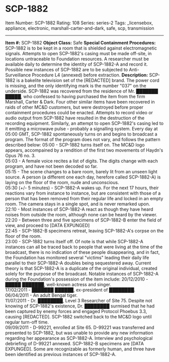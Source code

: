# SCP-1882
Item Number: SCP-1882
Rating: 108
Series: series-2
Tags: _licensebox, appliance, electronic, marshall-carter-and-dark, safe, scp, transmission

---

**Item #:** SCP-1882
**Object Class:** Safe
**Special Containment Procedures:** SCP-1882 is to be kept in a room that is shielded against electromagnetic signals. Attempts to open SCP-1882's casing must be made off-site, in locations untraceable to Foundation resources. A researcher must be available daily to determine the identity of SCP-1882-A and record it.
Possible new instances of SCP-1882 are to be subjected to Anti-Surveillance Procedure L4 (annexed) before extraction.
**Description:** SCP-1882 is a bakelite television set of the [REDACTED] brand. The power cord is missing, and the only identifying mark is the number "037" on the underside.
SCP-1882 was recovered from the residence of Mr. ███████ █████, who confessed to having purchased the item from the firm Marshall, Carter & Dark. Four other similar items have been recovered in raids of other MC&D customers, but were destroyed before proper containment procedures could be enacted. Attempts to record video or audio output from SCP-1882 have resulted in the destruction of the recording equipment. Similarly, an attempt to open SCP-1882's casing led to it emitting a microwave pulse - probably a signalling system.
Every day at 05:00 GMT, SCP-1882 spontaneously turns on and begins to broadcast a program. The format of the program does not vary, and follows the pattern described below:
05:00 - SCP-1882 turns itself on. The MC&D logo appears, accompained by a rendition of the first two movements of Haydn's Opus 76 no. 3.  
05:03 - A female voice recites a list of digits. The digits change with each program, and have not been decoded so far.  
05:15 - The scene changes to a bare room, barely lit from an unseen light source. A person (a different one each day, herefore called SCP-1882-A) is laying on the floor of the room, nude and unconscious.  
05:30 (+/- 5 minutes) - SCP-1882-A wakes up. For the next 17 hours, their reactions vary from instance to instance, but are consistent with those of a person that has been removed from their regular life and locked in an empty room. The camera stays in a single spot, and is never remarked upon.  
22:10 - Most instances of SCP-1882-A react as though they have heard noises from outside the room, although none can be heard by the viewer.  
22:20 - Between three and five specimens of SCP-1882-B enter the field of view, and proceed to [DATA EXPUNGED]  
22:45 - SCP-1882-B specimens retreat, leaving SCP-1882-A's corpse on the floor of the room.  
23:00 - SCP-1882 turns itself off.
Of note is that while SCP-1882-A instances can all be traced back to people that were living at the time of the broadcast, there is no indication of these people disappearing, and in fact, the Foundation has monitored several "victims" leading their daily life parallel to their SCP-1882-A doubles being sequestered away. Current theory is that SCP-1882-A is a duplicate of the original individual, created solely for the purpose of the broadcast.
Notable instances of SCP-1882-A during the Foundation's possession of the item include:
20/12/2010 - █████ ███████, well-known actress and singer.  
17/02/2011 - ███████ ██████, ex-president of ████████.  
06/04/2011 - An adult Bengal tiger.  
11/07/2011 - Dr. ████████, Level 3 Researcher of Site 75. Despite not knowing of SCP-1882's existence, Dr. ████████ surmised that he had been captured by enemy forces and engaged Protocol Phoebus 3.3, causing [REDACTED]. SCP-1882 switched back to the MC&D logo until regular turn-off time.  
09/09/2011 - D-99221, enrolled at Site 65. D-99221 was transferred and presented to SCP-1882, but was unable to provide any new information regarding her appearance as SCP-1882-A. Interview and psychological debriefing of D-99221 annexed.
SCP-1882-B specimens are [DATA EXPUNGED]. Some are recognizable as formerly human, and three have been identified as previous instances of SCP-1882-A.
